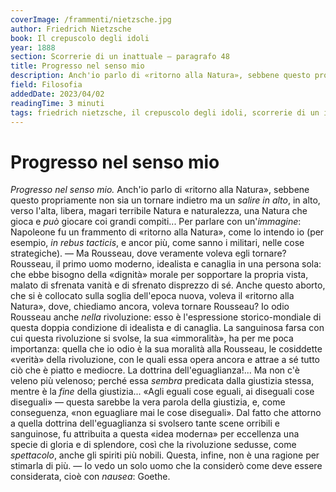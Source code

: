 ```yaml
---
coverImage: /frammenti/nietzsche.jpg
author: Friedrich Nietzsche
book: Il crepuscolo degli idoli
year: 1888 
section: Scorrerie di un inattuale — paragrafo 48 
title: Progresso nel senso mio
description: Anch'io parlo di «ritorno alla Natura», sebbene questo propriamente non sia un tornare indietro ma un salire in alto, in alto, verso l'alta, libera, magari terribile Natura e naturalezza, una Natura che gioca e può giocare coi grandi compiti... 
field: Filosofia 
addedDate: 2023/04/02
readingTime: 3 minuti
tags: friedrich nietzsche, il crepuscolo degli idoli, scorrerie di un inattuale, filosofia, progresso nel senso mio, società, natura, rousseau, 1888, germania
---
```


# Progresso nel senso mio

*Progresso nel senso mio.* Anch'io parlo di &laquo;ritorno alla Natura&raquo;, sebbene questo propriamente non sia un tornare indietro ma un *salire in alto*, in alto, verso l'alta, libera, magari terribile Natura e naturalezza, una Natura che gioca e *può* giocare coi grandi compiti... Per parlare con un'*immagine*: Napoleone fu un frammento di &laquo;ritorno alla Natura&raquo;, come lo intendo io (per esempio, *in rebus tacticis*, e ancor più, come sanno i militari, nelle cose strategiche). &mdash; Ma Rousseau, dove veramente voleva egli tornare? Rousseau, il primo uomo moderno, idealista e canaglia in una persona sola: che ebbe bisogno della &laquo;dignità&raquo; morale per sopportare la propria vista, malato di sfrenata vanità e di sfrenato disprezzo di sé. Anche questo aborto, che si è collocato sulla soglia dell'epoca nuova, voleva il &laquo;ritorno alla Natura&raquo;, dove, chiediamo ancora, voleva tornare Rousseau? Io odio Rousseau anche *nella* rivoluzione: esso è l'espressione storico-mondiale di questa doppia condizione di idealista e di canaglia. La sanguinosa farsa con cui questa rivoluzione si svolse, la sua &laquo;immoralità&raquo;, ha per me poca importanza: quella che io odio è la sua moralità alla Rousseau, le cosiddette &laquo;verità&raquo; della rivoluzione, con le quali essa opera ancora e attrae a sé tutto ciò che è piatto e mediocre. La dottrina dell'eguaglianza!... Ma non c'è veleno più velenoso; perché essa *sembra* predicata dalla giustizia stessa, mentre è la *fine* della giustizia... &laquo;Agli eguali cose eguali, ai diseguali cose diseguali&raquo; &mdash; questa sarebbe la vera parola della giustizia, e, come conseguenza, &laquo;non eguagliare mai le cose diseguali&raquo;.
Dal fatto che attorno a quella dottrina dell'eguaglianza si svolsero tante scene orribili e sanguinose, fu attribuita a questa &laquo;idea moderna&raquo; per eccellenza una specie di gloria e di splendore, così che la rivoluzione sedusse, come *spettacolo*, anche gli spiriti più nobili. Questa, infine, non è una ragione per stimarla di più. &mdash; Io vedo un solo uomo che la considerò come deve essere considerata, cioè con *nausea*: Goethe.
